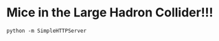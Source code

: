 Mice in the Large Hadron Collider!!!
====================================


```
python -m SimpleHTTPServer
```

